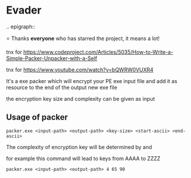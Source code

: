 Evader
========
.. epigraph::

  ⭐️ Thanks **everyone** who has starred the project, it means a lot!
  
  tnx for https://www.codeproject.com/Articles/5035/How-to-Write-a-Simple-Packer-Unpacker-with-a-Self
  
  tnx for https://www.youtube.com/watch?v=bQWRW0VUXR4

It's a exe packer which will encrypt your PE exe input file and add it as resource to the end of the output new exe file

the encryption key size and complexity can be given as input

Usage of packer
-----------------

    packer.exe <input-path> <output-path> <key-size> <start-ascii> <end-ascii>
  
The complexity of encryption key will be determined by <start-ascii> and <end-ascii>
  
for example this command will lead to keys from AAAA to ZZZZ

    packer.exe <input-path> <output-path> 4 65 90
